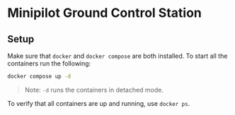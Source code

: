 # Minipilot Ground Control Station

## Setup
Make sure that `docker` and `docker compose` are both installed. To start all the containers run the following:
```bash
docker compose up -d
```
> Note: `-d` runs the containers in detached mode.

To verify that all containers are up and running, use `docker ps`.